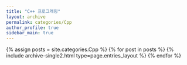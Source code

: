 ```yaml
---
title: "C++ 프로그래밍"
layout: archive
permalink: categories/Cpp
author_profile: true
sidebar_main: true
---
```


{% assign posts = site.categories.Cpp %}
{% for post in posts %} {% include archive-single2.html type=page.entries_layout %} {% endfor %}